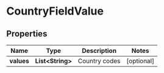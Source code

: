 

# CountryFieldValue

## Properties

Name | Type | Description | Notes
------------ | ------------- | ------------- | -------------
**values** | **List&lt;String&gt;** | Country codes |  [optional]




